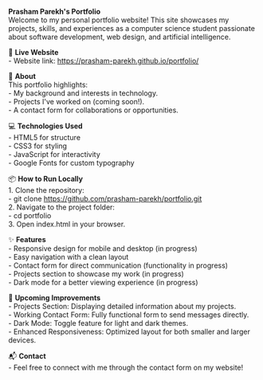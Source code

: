 **Prasham Parekh's Portfolio** <br />
Welcome to my personal portfolio website! This site showcases my projects, skills, and experiences as a computer science student passionate about software development, web design, and artificial intelligence.

🚀 **Live Website** <br />
    - Website link: https://prasham-parekh.github.io/portfolio/

📄 **About** <br />
    This portfolio highlights: <br />
        - My background and interests in technology. <br />
        - Projects I've worked on (coming soon!). <br />
        - A contact form for collaborations or opportunities.

💻 **Technologies Used** <br />
    - HTML5 for structure <br />
    - CSS3 for styling <br />
    - JavaScript for interactivity <br />
    - Google Fonts for custom typography

📦 **How to Run Locally** <br />
    1. Clone the repository: <br />
        - git clone https://github.com/prasham-parekh/portfolio.git <br />
    2. Navigate to the project folder: <br />
        - cd portfolio <br />
    3. Open index.html in your browser.

✨ **Features** <br />
    - Responsive design for mobile and desktop (in progress) <br />
    - Easy navigation with a clean layout <br />
    - Contact form for direct communication (functionality in progress) <br />
    - Projects section to showcase my work (in progress) <br />
    - Dark mode for a better viewing experience (in progress)

🚧 **Upcoming Improvements** <br />
    - Projects Section: Displaying detailed information about my projects. <br />
    - Working Contact Form: Fully functional form to send messages directly. <br />
    - Dark Mode: Toggle feature for light and dark themes. <br />
    - Enhanced Responsiveness: Optimized layout for both smaller and larger devices. <br />

📬 **Contact** <br />
    - Feel free to connect with me through the contact form on my website!